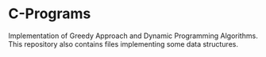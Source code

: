 # C-Programs
Implementation of Greedy Approach and Dynamic Programming Algorithms. This repository also contains files implementing some data structures.
